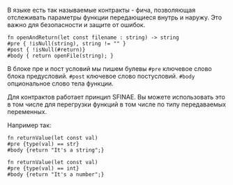 В языке есть так называемые контракты - фича, позволяющая отслеживать 
параметры функции передающиеся внутрь и наружу. Это важно
для безопасности и защите от ошибок.

```
fn openAndReturn(let const filename : string) -> string
#pre { !isNull(string), string != "" }
#post { !isNull(#return)}
#body { return openFile(string); }
```
В блоке пре и пост условий мы пишем булевы 
`#pre` ключевое слово блока предусловий.
`#post` ключевое слово постусловий.
`#body` опциональное слово тела функции.

Для контрактов работает принцип SFINAE. Вы можете использовать это в том числе для перегрузки функций в том числе по типу передаваемых переменных.

Например так:
```
fn returnValue(let const val)
#pre {type(val) == str}
#body {return "It's a string";}

fn returnValue(let const val)
#pre {type(val) == int}
#body {return "It's a number";}
```